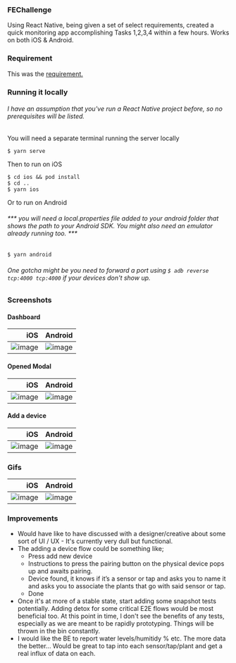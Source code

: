 ### FEChallenge

Using React Native, being given a set of select requirements, created a quick monitoring app accomplishing Tasks 1,2,3,4 within a few hours. Works on both iOS & Android.

### Requirement

This was the [requirement.](requirementFiles/README.md)

### Running it locally
###### I have an assumption that you've run a React Native project before, so no prerequisites will be listed.

You will need a separate terminal running the server locally

```$ yarn serve```

Then to run on iOS

```$ cd ios && pod install``` \
```$ cd ..``` \
```$ yarn ios```

Or to run on Android
###### *** you will need a local.properties file added to your android folder that shows the path to your Android SDK. You might also need an emulator already running too. ***
```$ yarn android```

###### One gotcha might be you need to forward a port using `$ adb reverse tcp:4000 tcp:4000` if your devices don't show up.

### Screenshots
#### Dashboard

|                                  iOS | Android                                  |
| -----------------------------------: | :--------------------------------------- |
| ![image](readmeScreenshots/iOS1.png) | ![image](readmeScreenshots/Android1.png) |

#### Opened Modal

|                                  iOS | Android                                  |
| -----------------------------------: | :--------------------------------------- |
| ![image](readmeScreenshots/iOS2.png) | ![image](readmeScreenshots/Android2.png) |

#### Add a device

|                                  iOS | Android                                  |
| -----------------------------------: | :--------------------------------------- |
| ![image](readmeScreenshots/iOS3.png) | ![image](readmeScreenshots/Android3.png) |

### Gifs

|                                      iOS | Android                                           |
| ---------------------------------------: | :------------------------------------------------ |
| ![image](readmeScreenshots/TechTest.gif) | ![image](readmeScreenshots/TechTest(android).gif) |

### Improvements

- Would have like to have discussed with a designer/creative about some sort of UI / UX - It's currently very dull but functional.
- The adding a device flow could be something like;
  - Press add new device
  - Instructions to press the pairing button on the physical device pops up and awaits pairing.
  - Device found, it knows if it’s a sensor or tap and asks you to name it and asks you to associate the plants that go with said sensor or tap.
  - Done
- Once it's at more of a stable state, start adding some snapshot tests potentially. Adding detox for some critical E2E flows would be most beneficial too. At this point in time, I don't see the benefits of any tests, especially as we are meant to be rapidly prototyping. Things will be thrown in the bin constantly.
- I would like the BE to report water levels/humitidy % etc. The more data the better... Would be great to tap into each sensor/tap/plant and get a real influx of data on each.
